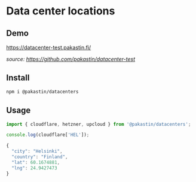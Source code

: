 # Data center locations

## Demo
https://datacenter-test.pakastin.fi/

_source: https://github.com/pakastin/datacenter-test_

## Install
```bash
npm i @pakastin/datacenters
```

## Usage
```js
import { cloudflare, hetzner, upcloud } from '@pakastin/datacenters';

console.log(cloudflare['HEL']);

{
  "city": "Helsinki",
  "country": "Finland",
  "lat": 60.1674881,
  "lng": 24.9427473
}
```
